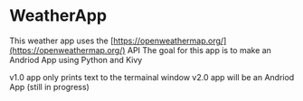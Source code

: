 #  WeatherApp

This weather app uses the [https://openweathermap.org/](https://openweathermap.org/) API
The goal for this app is to make an Andriod App using Python and Kivy

v1.0 app only prints text to the termainal window
v2.0 app will be an Andriod App (still in progress)
